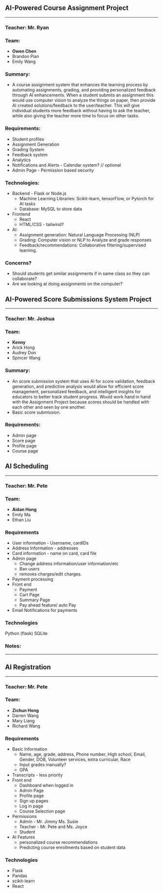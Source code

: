 ## AI-Powered Course Assignment Project
___
### Teacher: Mr. Ryan
### Team:
- **Owen Chen**
- Brandon Pian
- Emily Wang

### Summary:
- A course assignment system that enhances the learning process by automating assignments, grading, and providing personalized feedback through AI enhancements. When a student submits an assignment this would use computer vision to analyze the things on paper, then provide AI created solutions/feedback to the user/teacher. This will give individual students more feedback without having to ask the teacher, while also giving the teacher more time to focus on other tasks. 

### Requirements:
- Student profiles
- Assignment Generation
- Grading System
- Feedback system
- Analytics
- Notifications and Alerts - Calendar system? // optional
- Admin Page - Permission based security

### Technologies:
- Backend - Flask or Node.js
	- Machine Learning Libraries: Scikit-learn, tensorFlow, or Pytorch for AI tasks
	- Database: MySQL to store data
- Frontend
	- React
	- HTML/CSS - tailwind?
- AI:
	- Assignment generation: Natural Language Processing (NLP)
	- Grading: Computer vision or NLP to Analyze and grade responses
	- Feedback/recommendations: Collaborative filtering/supervised learning. 

### Concerns?
- Should students get similar assignments if in same class so they can collaborate?
- Are we looking at doing assignments on the computer?


## AI-Powered Score Submissions System Project
___
### Teacher: Mr. Joshua
### Team:
- **Kenny**
- Arick Hong
- Audrey Don
- Spincer Wang

### Summary:
- An score submission system that uses AI for score validation, feedback generation, and predictive analysis would allow for efficient score management, personalized feedback, and intelligent insights for educators to better track student progress. Would work hand in hand with the Assignment Project because scores should be handled with each other and seen by one another. 
- Basic score submission. 

### Requirements:
- Admin page
- Score page
- Profile page
- Course page


## AI Scheduling
___
### Teacher: Mr. Pete

### Team:
- **Aidan Hong**
- Emily Ma
- Ethan Liu

### Requirements
- User information - Username, cardIDs
- Address Information - addresses
- Card information - name on card, card file
- Admin page
	- Change address information/user information/etc
	- Ban users
	- removes charges/edit charges.
- Payment processing
- Front end
	- Payment
	- Cart Page
	- Summary Page
	- Pay ahead feature/ auto Pay
- Email Notifications for payments

### Technologies 
Python (flask)
SQLite

### Notes:
___


## AI Registration
___
### Teacher: Mr. Pete

### Team:
- **Zichun Hong**
- Darren Wang
- Mary Liang
- Richard Wang

### Requirements
-  Basic Information
	- Name, age, grade, address, Phone number, High school, Email, Gender, DOB, Volunteer services, extra curricular, Race
	- Input grades manually?
	- GPA
- Transcripts - less priority
- Front end
	- Dashboard when logged in
	- Admin Page
	- Profile page
	- Sign up pages
	- Log in page
	- Course Selection page
- Permissions
	- Admin - Mr. Jimmy Ms. Susie
	- Teacher - Mr. Pete and Ms. Joyce
	- Student
- AI Features
	- personalized course recommendations
	- Predicting course enrollments based on student data

### Technologies
- Flask
- Pandas
- scikit-learn
- React
